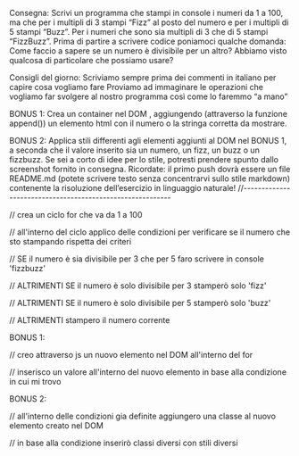 Consegna:
Scrivi un programma che stampi in console i numeri da 1 a 100, ma che per i multipli di 3 stampi “Fizz” al posto del numero e per i multipli di 5 stampi “Buzz”. Per i numeri che sono sia multipli di 3 che di 5 stampi “FizzBuzz”.
Prima di partire a scrivere codice poniamoci qualche domanda:
Come faccio a sapere se un numero è divisibile per un altro? Abbiamo visto qualcosa di particolare che possiamo usare?

Consigli del giorno:
Scriviamo sempre prima dei commenti in italiano per capire cosa vogliamo fare
Proviamo ad immaginare le operazioni che vogliamo far svolgere al nostro programma così come lo faremmo “a mano”

BONUS 1:
Crea un container nel DOM , aggiungendo (attraverso la funzione append()) un elemento html con il numero o la stringa corretta da mostrare.

BONUS 2:
Applica stili differenti agli elementi aggiunti al DOM nel BONUS 1, a seconda che il valore inserito sia un numero, un fizz, un buzz o un fizzbuzz. Se sei a corto di idee per lo stile, potresti prendere spunto dallo screenshot fornito in consegna.
Ricordate: il primo push dovrà essere un file README.md (potete scrivere testo senza concentrarvi sullo stile markdown) contenente la risoluzione dell’esercizio in linguaggio naturale!
//----------------------------------------------------------

// crea un ciclo for che va da 1 a 100

// all'interno del ciclo applico delle condizioni per verificare se il numero che sto stampando rispetta dei criteri

// SE il numero è sia divisibile per 3 che per 5 faro scrivere in console 'fizzbuzz'

// ALTRIMENTI SE il numero è solo divisibile per 3 stamperò solo 'fizz'

// ALTRIMENTI SE il numero è solo divisibile per 5 stamperò solo 'buzz'

// ALTRIMENTI stampero il numero corrente

BONUS 1:

// creo attraverso js un nuovo elemento nel DOM all'interno del for

// inserisco un valore all'interno del nuovo elemento in base alla condizione in cui mi trovo

BONUS 2: 

// all'interno delle condizioni gia definite aggiungero una classe al nuovo elemento creato nel DOM 

// in base alla condizione inserirò classi diversi con stili diversi
